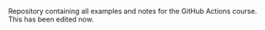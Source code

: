 Repository containing all examples and notes for the GitHub Actions course. This has been edited now.
